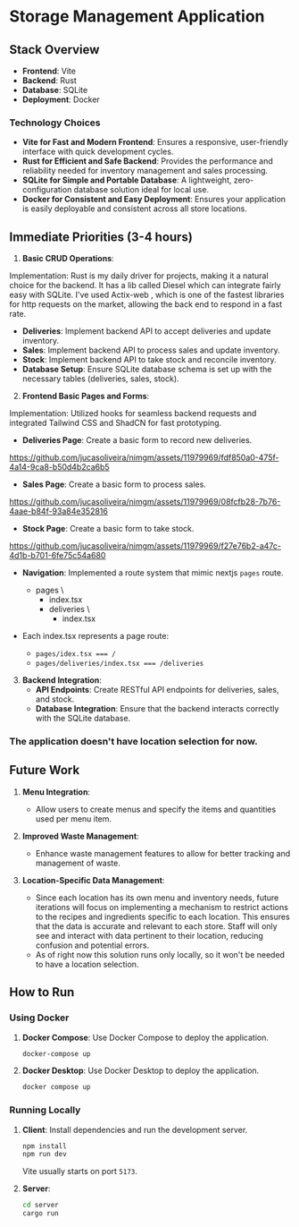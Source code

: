 # Storage Management Application

## Stack Overview

- **Frontend**: Vite
- **Backend**: Rust
- **Database**: SQLite
- **Deployment**: Docker

### Technology Choices

- **Vite for Fast and Modern Frontend**: Ensures a responsive, user-friendly interface with quick development cycles.
- **Rust for Efficient and Safe Backend**: Provides the performance and reliability needed for inventory management and sales processing.
- **SQLite for Simple and Portable Database**: A lightweight, zero-configuration database solution ideal for local use.
- **Docker for Consistent and Easy Deployment**: Ensures your application is easily deployable and consistent across all store locations.

## Immediate Priorities (3-4 hours)

1. **Basic CRUD Operations**:

Implementation: Rust is my daily driver for projects, making it a natural choice for the backend. It has a lib called Diesel which can integrate fairly easy with SQLite. I've used Actix-web , which is one of the fastest libraries for http requests on the market, allowing the back end to respond in a fast rate.

   - **Deliveries**: Implement backend API to accept deliveries and update inventory.
   - **Sales**: Implement backend API to process sales and update inventory.
   - **Stock**: Implement backend API to take stock and reconcile inventory.
   - **Database Setup**: Ensure SQLite database schema is set up with the necessary tables (deliveries, sales, stock).

2. **Frontend Basic Pages and Forms**:

Implementation: Utilized hooks for seamless backend requests and integrated Tailwind CSS and ShadCN for fast prototyping.

   - **Deliveries Page**: Create a basic form to record new deliveries.

https://github.com/jucasoliveira/nimgm/assets/11979969/fdf850a0-475f-4a14-9ca8-b50d4b2ca6b5
   - **Sales Page**: Create a basic form to process sales.

https://github.com/jucasoliveira/nimgm/assets/11979969/08fcfb28-7b76-4aae-b84f-93a84e352816


   - **Stock Page**: Create a basic form to take stock.

https://github.com/jucasoliveira/nimgm/assets/11979969/f27e76b2-a47c-4d1b-b701-6fe75c54a680


   - **Navigation**: Implemented a route system that mimic nextjs `pages` route.
     - pages \
       - index.tsx
       - deliveries \
          - index.tsx

   - Each index.tsx represents a page route:
     - `pages/idex.tsx === /`
     - `pages/deliveries/index.tsx === /deliveries`

3. **Backend Integration**:
   - **API Endpoints**: Create RESTful API endpoints for deliveries, sales, and stock.
   - **Database Integration**: Ensure that the backend interacts correctly with the SQLite database.

### The application doesn't have location selection for now.

## Future Work

1. **Menu Integration**:

   - Allow users to create menus and specify the items and quantities used per menu item.

2. **Improved Waste Management**:
   - Enhance waste management features to allow for better tracking and management of waste.

3. **Location-Specific Data Management**:

   - Since each location has its own menu and inventory needs, future iterations will focus on implementing a mechanism to restrict actions to the recipes and ingredients specific to each location. This ensures that the data is accurate and relevant to each store. Staff will only see and interact with data pertinent to their location, reducing confusion and potential errors.
   - As of right now this solution runs only locally, so it won't be needed to have a location selection.

## How to Run

### Using Docker

1. **Docker Compose**: Use Docker Compose to deploy the application.

   ```bash
   docker-compose up
   ```

2. **Docker Desktop**: Use Docker Desktop to deploy the application.
   ```bash
   docker compose up
   ```

### Running Locally

1. **Client**: Install dependencies and run the development server.

   ```bash
   npm install
   npm run dev
   ```

   Vite usually starts on port `5173`.

2. **Server**:
   ```bash
   cd server
   cargo run
   ```
